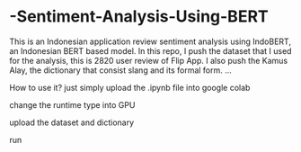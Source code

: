 # -Sentiment-Analysis-Using-BERT
This is an Indonesian application review sentiment analysis using IndoBERT, an Indonesian BERT based model.
In this repo, I push the dataset that I used for the analysis, this is 2820 user review of Flip App.
I also push the Kamus Alay, the dictionary that consist slang and its formal form.
...

How to use it?
just simply upload the .ipynb file into google colab

change the runtime type into GPU

upload the dataset and dictionary

run
